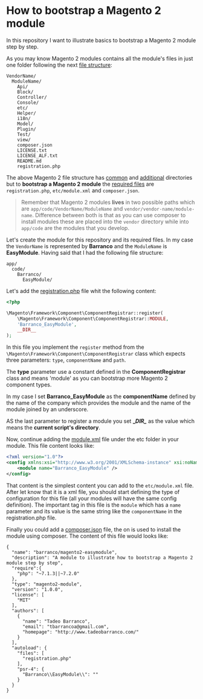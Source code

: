 # How to bootstrap a Magento 2 module

In this repository I want to illustrate basics to bootstrap a Magento 2 module step by step.

As you may know Magento 2 modules contains all the module's files in just one folder following the next [file structure](https://devdocs.magento.com/guides/v2.3/extension-dev-guide/build/module-file-structure.html#module-file-structure):

```
VendorName/
  ModuleName/
    Api/
    Block/
    Controller/
    Console/
    etc/
    Helper/
    i18n/
    Model/
    Plugin/
    Test/
    view/
    composer.json
    LICENSE.txt
    LICENSE_ALF.txt
    README.md
    registration.php
```

The above Magento 2 file structure has [common](https://devdocs.magento.com/guides/v2.3/extension-dev-guide/build/module-file-structure.html#common-directories) and [additional](https://devdocs.magento.com/guides/v2.3/extension-dev-guide/build/module-file-structure.html#additional-directories) directories but to **bootstrap a Magento 2 module** the [required files](https://devdocs.magento.com/guides/v2.3/extension-dev-guide/build/module-file-structure.html#required-files) are `registration.php`, `etc/module.xml` and `composer.json`.

> Remember that Magento 2 modules **lives** in two possible paths which are `app/code/VendorName/ModuleName` and `vendor/vendor-name/module-name`. Difference between both is that as you can use composer to install modules these are placed into the `vendor` directory while into `app/code` are the modules that you develop. 

Let's create the module for this repository and its required files. In my case the `VendorName` is represented by **Barranco** and the `ModuleName` is **EasyModule**. Having said that I had the following file structure:

```
app/
  code/
    Barranco/
      EasyModule/
```

Let's add the [registration.php](https://github.com/tadeobarranco/magento2-easy-module/commit/b8a0320) file whit the following content:

```php
<?php

\Magento\Framework\Component\ComponentRegistrar::register(
    \Magento\Framework\Component\ComponentRegistrar::MODULE,
    'Barranco_EasyModule',
    __DIR__
);
```

In this file you implement the `register` method from the `\Magento\Framework\Component\ComponentRegistrar` class which expects three parameters: `type`, `componentName` and `path`.

The **type** parameter use a constant defined in the **ComponentRegistrar** class and means 'module' as you can bootstrap more Magento 2 component types.

In my case I set **Barranco_EasyModule** as the **componentName** defined by the name of the company which provides the module and the name of the module joined by an underscore.

AS the last parameter to register a module you set **\__DIR\__** as the value which means the **current script's directory**.

Now, continue adding the [module.xml](https://github.com/tadeobarranco/magento2-easy-module/commit/ac2a349) file under the etc folder in your module. This file content looks like:

```xml
<?xml version="1.0"?>
<config xmlns:xsi="http://www.w3.org/2001/XMLSchema-instance" xsi:noNamespaceSchemaLocation="urn:magento:framework:Module/etc/module.xsd">
    <module name="Barranco_EasyModule" />
</config>
```

That content is the simplest content you can add to the `etc/module.xml` file. After let know that it is a xml file, you should start defining the type of configuration for this file (all your modules will have the same config definition). The important tag in this file is the `module` which has a `name` parameter and its value is the same string like the `componentName` in the registration.php file.

Finally you could add a [composer.json](https://github.com/tadeobarranco/magento2-easy-module/commit/c1984c6) file, the on is used to install the module using composer. The content of this file would looks like:

```composer
{
  "name": "barranco/magento2-easymodule",
  "description": "A module to illustrate how to bootstrap a Magento 2 module step by step",
  "require":{
    "php": "~7.1.3||~7.2.0"
  },
  "type": "magento2-module",
  "version": "1.0.0",
  "license": [
    "MIT"
  ],
  "authors": [
    {
      "name": "Tadeo Barranco",
      "email": "tbarrancoa@gmail.com",
      "homepage": "http://www.tadeobarranco.com/"
    }
  ],
  "autoload": {
    "files": [
      "registration.php"
    ],
    "psr-4": {
      "Barranco\\EasyModule\\": ""
    }
  }
}
```
